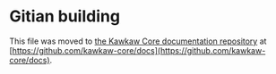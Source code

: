 Gitian building
================

This file was moved to [the Kawkaw Core documentation repository](https://github.com/kawkaw-core/docs/blob/master/gitian-building.md) at [https://github.com/kawkaw-core/docs](https://github.com/kawkaw-core/docs).
